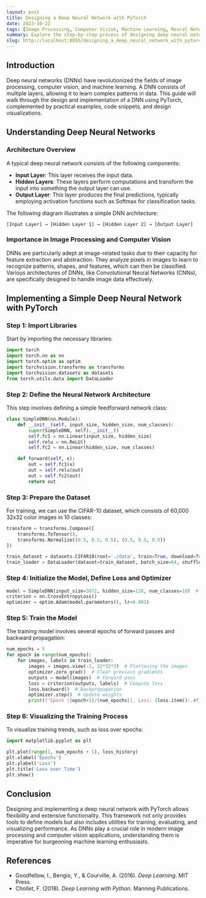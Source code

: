 ```yaml
---
layout: post
title: Designing a Deep Neural Network with PyTorch
date: 2023-10-22
tags: [Image Processing, Computer Vision, Machine Learning, Neural Networks, PyTorch]
summary: Explore the step-by-step process of designing deep neural networks (DNNs) using PyTorch, focusing on implementation and real-world applications.
slug: http://localhost:8055/designing_a_deep_neural_network_with_pytorch
---
```


## Introduction
Deep neural networks (DNNs) have revolutionized the fields of image processing, computer vision, and machine learning. A DNN consists of multiple layers, allowing it to learn complex patterns in data. This guide will walk through the design and implementation of a DNN using PyTorch, complemented by practical examples, code snippets, and design visualizations.

## Understanding Deep Neural Networks
### Architecture Overview
A typical deep neural network consists of the following components:
- **Input Layer**: This layer receives the input data.
- **Hidden Layers**: These layers perform computations and transform the input into something the output layer can use.
- **Output Layer**: This layer produces the final predictions, typically employing activation functions such as Softmax for classification tasks.

The following diagram illustrates a simple DNN architecture:

```
[Input Layer] → [Hidden Layer 1] → [Hidden Layer 2] → [Output Layer]
```

### Importance in Image Processing and Computer Vision
DNNs are particularly adept at image-related tasks due to their capacity for feature extraction and abstraction. They analyze pixels in images to learn to recognize patterns, shapes, and features, which can then be classified. Various architectures of DNNs, like Convolutional Neural Networks (CNNs), are specifically designed to handle image data effectively.

## Implementing a Simple Deep Neural Network with PyTorch
### Step 1: Import Libraries
Start by importing the necessary libraries:
```python
import torch
import torch.nn as nn
import torch.optim as optim
import torchvision.transforms as transforms
import torchvision.datasets as datasets
from torch.utils.data import DataLoader
```

### Step 2: Define the Neural Network Architecture
This step involves defining a simple feedforward network class:
```python
class SimpleDNN(nn.Module):
    def __init__(self, input_size, hidden_size, num_classes):
        super(SimpleDNN, self).__init__()
        self.fc1 = nn.Linear(input_size, hidden_size)
        self.relu = nn.ReLU()
        self.fc2 = nn.Linear(hidden_size, num_classes)

    def forward(self, x):
        out = self.fc1(x)
        out = self.relu(out)
        out = self.fc2(out)
        return out
```

### Step 3: Prepare the Dataset
For training, we can use the CIFAR-10 dataset, which consists of 60,000 32x32 color images in 10 classes:
```python
transform = transforms.Compose([
    transforms.ToTensor(),
    transforms.Normalize((0.5, 0.5, 0.5), (0.5, 0.5, 0.5))
])

train_dataset = datasets.CIFAR10(root='./data', train=True, download=True, transform=transform)
train_loader = DataLoader(dataset=train_dataset, batch_size=64, shuffle=True)
```

### Step 4: Initialize the Model, Define Loss and Optimizer
```python
model = SimpleDNN(input_size=3072, hidden_size=128, num_classes=10)  # Assuming CIFAR-10 has 10 classes
criterion = nn.CrossEntropyLoss()
optimizer = optim.Adam(model.parameters(), lr=0.001)
```

### Step 5: Train the Model
The training model involves several epochs of forward passes and backward propagation:
```python
num_epochs = 5
for epoch in range(num_epochs):
    for images, labels in train_loader:
        images = images.view(-1, 32*32*3)  # Flattening the images
        optimizer.zero_grad()  # Clear previous gradients
        outputs = model(images)  # Forward pass
        loss = criterion(outputs, labels)  # Compute loss
        loss.backward()  # Backpropagation
        optimizer.step()  # Update weights
        print(f'Epoch [{epoch+1}/{num_epochs}], Loss: {loss.item():.4f}')
```

### Step 6: Visualizing the Training Process
To visualize training trends, such as loss over epochs:
```python
import matplotlib.pyplot as plt

plt.plot(range(1, num_epochs + 1), loss_history)
plt.xlabel('Epochs')
plt.ylabel('Loss')
plt.title('Loss over Time')
plt.show()
```

## Conclusion
Designing and implementing a deep neural network with PyTorch allows flexibility and extensive functionality. This framework not only provides tools to define models but also includes utilities for training, evaluating, and visualizing performance. As DNNs play a crucial role in modern image processing and computer vision applications, understanding them is imperative for burgeoning machine learning enthusiasts.

## References
- Goodfellow, I., Bengio, Y., & Courville, A. (2016). *Deep Learning*. MIT Press.
- Chollet, F. (2018). *Deep Learning with Python*. Manning Publications.

